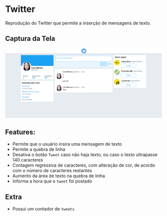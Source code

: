 # Twitter

Reprodução do Twitter que permite a inserção de mensagens de texto.


## Captura da Tela ##

![](twitter-lab.png)

## Features: ##

- Permite que o usuário insira uma mensagem de texto
- Permite a quebra de linha
- Desativa o botão `Tweet` caso não haja texto, ou caso o texto ultrapasse 140 caracteres
- Contagem regressiva de caracteres, com alteração de cor, de acordo com o número de caracteres restantes
- Aumento da área de texto na quebra de linha
- Informa a hora que o `tweet` foi postado
 
## Extra ##
- Possui um contador de `tweets`